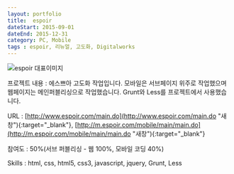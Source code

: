 ```yaml
---
layout: portfolio
title:  espoir
dateStart: 2015-09-01
dateEnd: 2015-12-31
category: PC, Mobile
tags : espoir, 리뉴얼, 고도화, Digitalworks
---
```


![espoir 대표이미지](/jkw/portfolio/images/espoir/img01.jpg)


프로젝트 내용
: 에스쁘아 고도화 작업입니다.
모바일은 서브페이지 위주로 작업했으며 웹페이지는 메인퍼블리싱으로 작업했습니다.
Grunt와 Less를 프로젝트에서 사용했습니다.

URL
: [http://www.espoir.com/main.do](http://www.espoir.com/main.do "새창"){:target="_blank"}, [http://m.espoir.com/mobile/main/main.do](http://m.espoir.com/mobile/main/main.do "새창"){:target="_blank"}

참여도
: 50%(서브 퍼블리싱 - 웹 100%, 모바일 코딩 40%)

Skills
: html, css, html5, css3, javascript, jquery, Grunt, Less
